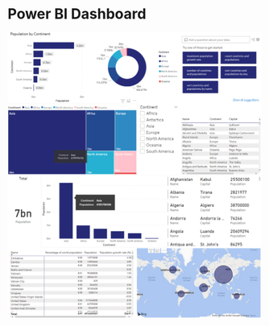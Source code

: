 # Power BI Dashboard
<table align=center>
  <tr><img src='Dashboard/Dashboard1.png' alt=Dasboards></tr>  
  <tr><img src='Dashboard/Dashboard2.png' alt=Dasboards></tr>
</table>
